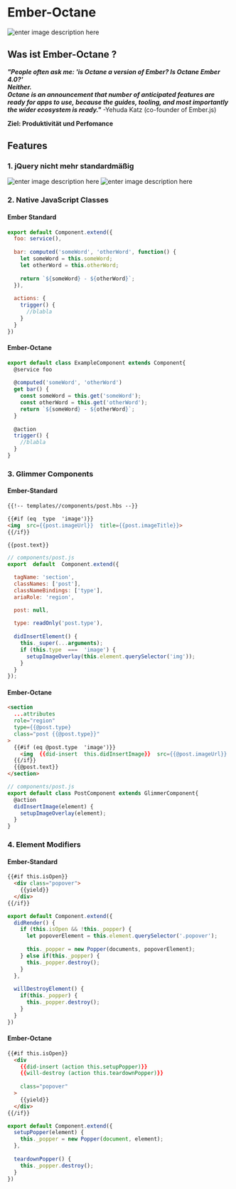 ﻿# Ember-Octane

![enter image description here](http://hangaroundtheweb.com/wp-content/uploads/2018/08/ember-octane.png)

## Was ist Ember-Octane ?

***"People often ask me: 'is Octane a version of Ember? Is Octane Ember 4.0?'  
Neither.  
Octane is an announcement that number of anticipated features are ready for apps to use, because the guides, tooling, and most importantly the wider ecosystem is ready."***   -Yehuda Katz (co-founder of Ember.js)

**Ziel: Produktivität und Perfomance**

## Features

### 1.  jQuery nicht mehr standardmäßig

![enter image description here](https://upload.wikimedia.org/wikipedia/commons/thumb/f/fd/JQuery-Logo.svg/768px-JQuery-Logo.svg.png) ![enter image description here](https://media.giphy.com/media/1jkVi22T6iUrQJUNqk/giphy.gif)

### 2. Native JavaScript Classes

  ####  Ember Standard

```javascript
export default Component.extend({
  foo: service(),
      
  bar: computed('someWord', 'otherWord', function() {
    let someWord = this.someWord;
    let otherWord = this.otherWord;
         
    return `${someWord} - ${otherWord}`;
  }),
       
  actions: {
    trigger() {
      //blabla
    }
  }
}) 
```

####  Ember-Octane

```javascript
export default class ExampleComponent extends Component{
  @service foo
  
  @computed('someWord', 'otherWord')
  get bar() {
    const someWord = this.get('someWord');
    const otherWord = this.get('otherWord');
    return `${someWord} - ${otherWord}`;
  }
  
  @action
  trigger() {
    //blabla
  }
}
```
    
### 3. Glimmer Components

#### Ember-Standard

```html
{{!-- templates//components/post.hbs --}}

{{#if (eq  type  'image')}}
<img  src={{post.imageUrl}}  title={{post.imageTitle}}>
{{/if}}

{{post.text}}
```
```javascript
// components/post.js
export  default  Component.extend({

  tagName: 'section',
  classNames: ['post'],
  classNameBindings: ['type'],
  ariaRole: 'region',

  post: null,
  
  type: readOnly('post.type'),
  
  didInsertElement() {
    this._super(...arguments);
    if (this.type  ===  'image') {
      setupImageOverlay(this.element.querySelector('img'));
    } 
  }
});
```

#### Ember-Octane

```html
<section
  ...attributes
  role="region"
  type={{@post.type}
  class="post {{@post.type}}"
>
  {{#if (eq @post.type  'image')}}
    <img  {{did-insert  this.didInsertImage}}  src={{@post.imageUrl}}  title={{@post.imageTitle}}/>
  {{/if}}
  {{@post.text}}
</section>
```
```javascript
// components/post.js
export default class PostComponent extends GlimmerComponent{
  @action
  didInsertImage(element) {
    setupImageOverlay(element);
  }
}
```

### 4. Element Modifiers

#### Ember-Standard
```html
{{#if this.isOpen}}
  <div class="popover">
    {{yield}}
  </div>
{{/if}}
```
```javascript
export default Component.extend({
  didRender() {
    if (this.isOpen && !this._popper) {
      let popoverElement = this.element.querySelector('.popover');
       
      this._popper = new Popper(documents, popoverElement);
    } else if(this._popper) {
      this._popper.destroy();
    }
  },
   
  willDestroyElement() {
    if(this._popper) {
      this._popper.destroy();
    }
  }
})
```
#### Ember-Octane

```html
{{#if this.isOpen}}
  <div 
    {{did-insert (action this.setupPopper)}}
    {{will-destroy (action this.teardownPopper)}}
     
    class="popover"
  >
    {{yield}}
  </div>
{{/if}}
```

```javascript
export default Component.extend({
  setupPopper(element) {
    this._popper = new Popper(document, element);
  },
   
  teardownPopper() {
    this._popper.destroy();
  }
})
```
